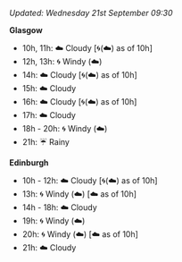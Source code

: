*Updated: Wednesday 21st September 09:30*

**Glasgow**

* 10h, 11h: :cloud: Cloudy [:cyclone:(:cloud:) as of 10h]
* 12h, 13h: :cyclone: Windy (:cloud:)
* 14h: :cloud: Cloudy [:cyclone:(:cloud:) as of 10h]
* 15h: :cloud: Cloudy
* 16h: :cloud: Cloudy [:cyclone:(:cloud:) as of 10h]
* 17h: :cloud: Cloudy
* 18h - 20h: :cyclone: Windy (:cloud:)
* 21h: :umbrella: Rainy

**Edinburgh**

* 10h - 12h: :cloud: Cloudy [:cyclone:(:cloud:) as of 10h]
* 13h: :cyclone: Windy (:cloud:) [:cloud: as of 10h]
* 14h - 18h: :cloud: Cloudy
* 19h: :cyclone: Windy (:cloud:)
* 20h: :cyclone: Windy (:cloud:) [:cloud: as of 10h]
* 21h: :cloud: Cloudy
